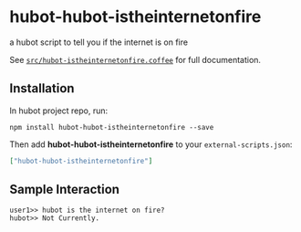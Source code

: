 # hubot-hubot-istheinternetonfire

a hubot script to tell you if the internet is on fire

See [`src/hubot-istheinternetonfire.coffee`](src/hubot-istheinternetonfire.coffee) for full documentation.

## Installation

In hubot project repo, run:

`npm install hubot-hubot-istheinternetonfire --save`

Then add **hubot-hubot-istheinternetonfire** to your `external-scripts.json`:

```json
["hubot-hubot-istheinternetonfire"]
```

## Sample Interaction

```
user1>> hubot is the internet on fire?
hubot>> Not Currently.
```
